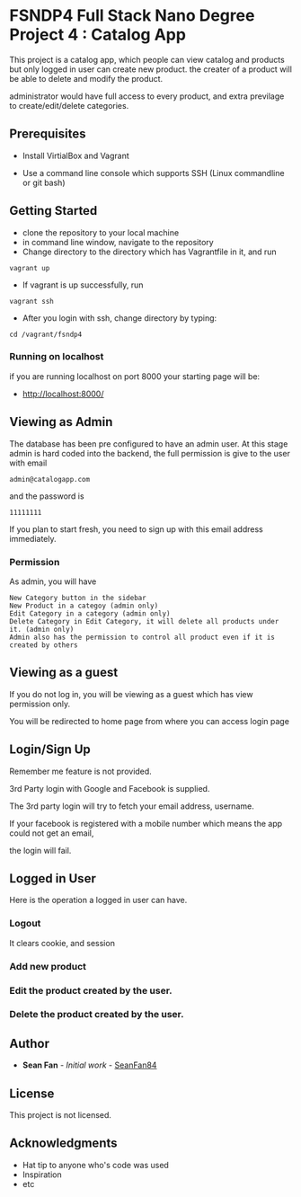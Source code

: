 # FSNDP4 Full Stack Nano Degree Project 4 : Catalog App

This project is a catalog app, which people can view catalog and products but only logged in user can create new product.
the creater of a product will be able to delete and modify the product.

administrator would have full access to every product,
and extra previlage to create/edit/delete categories.


## Prerequisites
* Install VirtialBox and Vagrant

* Use a command line console which supports SSH (Linux commandline or git bash)

## Getting Started
* clone the repository to your local machine
* in command line window, navigate to the repository
* Change directory to the directory which has Vagrantfile in it, and run
```
vagrant up
```
* If vagrant is up successfully, run
```
vagrant ssh
```
* After you login with ssh, change directory by typing:
```
cd /vagrant/fsndp4
```

### Running on localhost
if you are running localhost on port 8000
your starting page will be:

* [http://localhost:8000/](http://localhost:8000/)

## Viewing as Admin
The database has been pre configured to have an admin user.
At this stage admin is hard coded into the backend, the full permission is give to the user with email
```
admin@catalogapp.com
```
and the password is 
```
11111111
```
If you plan to start fresh, you need to sign up with this email address immediately.

### Permission
As admin, you will have
```
New Category button in the sidebar
New Product in a categoy (admin only)
Edit Category in a category (admin only)
Delete Category in Edit Category, it will delete all products under it. (admin only)
Admin also has the permission to control all product even if it is created by others

```


## Viewing as a guest

If you do not log in, you will be viewing as a guest which has view permission only.

You will be redirected to home page from where you can access login page

## Login/Sign Up

Remember me feature is not provided.

3rd Party login with Google and Facebook is supplied.

The 3rd party login will try to fetch your email address, username.

If your facebook is registered with a mobile number which means the app could not get an email,

the login will fail.

## Logged in User

Here is the operation a logged in user can have.
### Logout
It clears cookie, and session
### Add new product

### Edit the product created by the user.

### Delete the product created by the user.


## Author

* **Sean Fan** - *Initial work* - [SeanFan84](https://github.com/seanfan84)

## License

This project is not licensed.

## Acknowledgments

* Hat tip to anyone who's code was used
* Inspiration
* etc

